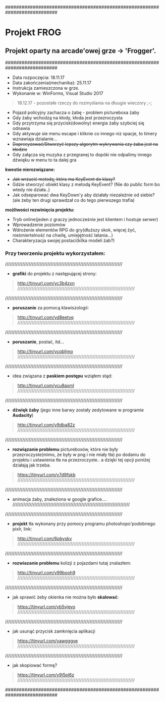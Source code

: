 ###########################################################################


# Projekt FROG
## Projekt oparty na arcade'owej grze -> 'Frogger'.


###########################################################################
* Data rozpoczęcia: 18.11.17
* Data zakończenia(mechanika): 25.11.17 
* Instrukcja zamieszczona w grze.
* Wykonanie w: WinForms, Visual Studio 2017 




> 18.12.17 - pozostałe rzeczy do rozmyślania na dłuugie wieczory ;-;

- Pojazd policyjny zachacza o żabę - problem pictureboxa żaby
- Gdy żaby wchodzą na kłody, kłoda jest przezroczysta
- Gdy przytrzyma się przycisk(dowolny) energia żaby szybciej się odnawia
- Gdy aktywuje sie menu escape i kliknie co innego niz spacje, to timery wznawiaja dzialanie...
- ~~Doprecyzować/Stworzyć lepszy algorytm wykrywania czy żaba jest na kłodzie~~
- Gdy załącza się muzyka z przegranej to dopóki nie odpalimy innego dźwięku w menu to ta dalej gra

**kwestie nierozwiązane:**
- ~~Jak wrzucić metodę, która ma KeyEvent do klasy?~~ 
- Gdzie stworzyć obiekt klasy z metodą KeyEvent? (Nie do public form bo wtedy nie działa..)
- Jak odseparować dwa KeyDown'y aby działały niezależnie od siebie? (ale żeby ten drugi sprawdzał co do tego pierwszego trafia)

**możliwości rozwinięcia projektu:**
- Tryb online(jeden z graczy jednocześnie jest klientem i hostuje serwer)
- Wprowadzenie poziomów
- Wdrożenie elementów RPG do gry(dłuższy skok, więcej żyć, nieśmiertelność na chwilę, umiejętność latania...)
- Charakteryzacja swojej postaci(kilka modeli żab?)

### Przy tworzeniu projektu wykorzystałem:

///////////////////////////////////////////////////////////////////////////
- **grafiki** do projektu z następującej strony:

> http://tinyurl.com/yc3b4zxn
///////////////////////////////////////////////////////////////////////////


///////////////////////////////////////////////////////////////////////////
- **poruszanie** za pomocą klawiszologii:

> http://tinyurl.com/yd8eetvq
///////////////////////////////////////////////////////////////////////////


///////////////////////////////////////////////////////////////////////////
- **poruszanie**, postać, itd...

> http://tinyurl.com/ycqbljmo
///////////////////////////////////////////////////////////////////////////


///////////////////////////////////////////////////////////////////////////
- idea związana z **paskiem postępu** wziąłem stąd:

> http://tinyurl.com/ycu8axml
///////////////////////////////////////////////////////////////////////////


///////////////////////////////////////////////////////////////////////////
- **dźwięk żaby** (jego inne barwy zostały zedytowane w programie **Audacity**)

> http://tinyurl.com/y9dba82z
///////////////////////////////////////////////////////////////////////////


///////////////////////////////////////////////////////////////////////////
- **rozwiązanie problemu** pictureboxów, które nie były przezroczyste(mimo, że były w png i nie miały tła) po dodaniu do projektu i ustawienia tła na przezroczyste.. a dzięki tej opcji poniżej działają jak trzeba.

> https://tinyurl.com/y7d9fskb
///////////////////////////////////////////////////////////////////////////


///////////////////////////////////////////////////////////////////////////
- animacja żaby, znaleziona w google grafice....
///////////////////////////////////////////////////////////////////////////


///////////////////////////////////////////////////////////////////////////
- **projekt** tła wykonany przy pomocy programu photoshopo'podobnego pixlr, link:

> http://tinyurl.com/6pbyskv
///////////////////////////////////////////////////////////////////////////


///////////////////////////////////////////////////////////////////////////
- **rozwiazanie problemu** kolizji z pojazdami tutaj znalazłem:

> http://tinyurl.com/y99booh9
///////////////////////////////////////////////////////////////////////////


///////////////////////////////////////////////////////////////////////////
- jak sprawić żeby okienka nie można było **skalować**:

> https://tinyurl.com/yb5vjevo
///////////////////////////////////////////////////////////////////////////


///////////////////////////////////////////////////////////////////////////
- jak usunąć przycisk zamknięcia aplikacji

> https://tinyurl.com/yawgggve
///////////////////////////////////////////////////////////////////////////


///////////////////////////////////////////////////////////////////////////
- jak skopiować formę?

> https://tinyurl.com/y9j5pl6z
///////////////////////////////////////////////////////////////////////////


###########################################################################
